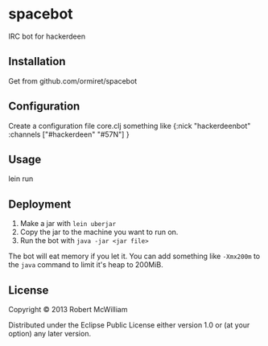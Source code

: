 # spacebot

IRC bot for hackerdeen

## Installation

Get from github.com/ormiret/spacebot

## Configuration

Create a configuration file core.clj something like
       {:nick "hackerdeenbot"
        :channels ["#hackerdeen" "#57N"]
	}

## Usage

lein run

## Deployment

1. Make a jar with `lein uberjar`
1. Copy the jar to the machine you want to run on.
1. Run the bot with `java -jar <jar file>`

The bot will eat memory if you let it. You can add something like
`-Xmx200m` to the `java` command to limit it's heap to 200MiB.

## License

Copyright © 2013 Robert McWilliam

Distributed under the Eclipse Public License either version 1.0 or (at
your option) any later version.
